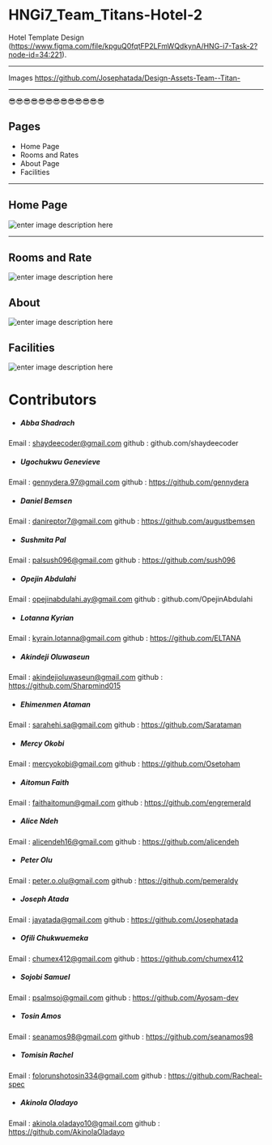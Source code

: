 HNGi7_Team_Titans-Hotel-2
===================


Hotel Template Design
(https://www.figma.com/file/kpguQ0fqtFP2LFmWQdkynA/HNG-i7-Task-2?node-id=34:221).  


----------

Images
https://github.com/Josephatada/Design-Assets-Team--Titan-  


----------


😎😎😎😎😎😎😎😎😎😎😎😎😎



<i class="icon-book"></i> Pages
-------------

 - Home Page
 - Rooms and Rates
 - About Page
 - Facilities



----------


<i class="icon-home"></i>Home Page
-------------

![enter image description here](https://res.cloudinary.com/dgr4dbtyc/image/upload/q_auto:best/v1591634596/Home_page_i29ol3.png)


----------


<i class="icon-dollar"></i>Rooms and Rate
-------------

![enter image description here](https://res.cloudinary.com/dgr4dbtyc/image/upload/q_auto:best/v1591636003/rooms_and_rates_bxyuc2.png)

<i class="icon-users"></i>About 
-------------
![enter image description here](https://res.cloudinary.com/dgr4dbtyc/image/upload/q_auto:best/v1591635703/about_us_oue6m8.png)


<i class="icon-menu"></i>Facilities
-------------
![enter image description here](https://res.cloudinary.com/dgr4dbtyc/image/upload/q_auto:best/v1591636008/facilities_xbukfi.png)




Contributors
===================

- ##### Abba Shadrach 
Email : shaydeecoder@gmail.com
github : github.com/shaydeecoder
- ##### Ugochukwu  Genevieve 
Email : gennydera.97@gmail.com
github : https://github.com/gennydera
- ##### Daniel Bemsen
Email : danireptor7@gmail.com
github : https://github.com/augustbemsen
- ##### Sushmita Pal 
Email : palsush096@gmail.com
github : https://github.com/sush096
- ##### Opejin Abdulahi 
Email : opejinabdulahi.ay@gmail.com
github : github.com/OpejinAbdulahi
- ##### Lotanna Kyrian 
Email : kyrain.lotanna@gmail.com
github : https://github.com/ELTANA
- ##### Akindeji Oluwaseun 
Email : akindejioluwaseun@gmail.com
github : https://github.com/Sharpmind015
- ##### Ehimenmen Ataman 
Email : sarahehi.sa@gmail.com
github : https://github.com/Sarataman
- ##### Mercy Okobi 
Email : mercyokobi@gmail.com
github : https://github.com/Osetoham
- ##### Aitomun Faith 
Email : faithaitomun@gmail.com
github : https://github.com/engremerald
- ##### Alice Ndeh 
Email : alicendeh16@gmail.com
github : https://github.com/alicendeh
- ##### Peter Olu 
Email : peter.o.olu@gmail.com
github : https://github.com/pemeraldy
- ##### Joseph Atada 
Email : jayatada@gmail.com
github : https://github.com/Josephatada
- ##### Ofili Chukwuemeka 
Email : chumex412@gmail.com
github : https://github.com/chumex412
- ##### Sojobi Samuel 
Email : psalmsoj@gmail.com
github : https://github.com/Ayosam-dev
- ##### Tosin Amos 
Email : seanamos98@gmail.com
github : https://github.com/seanamos98
- ##### Tomisin Rachel 
Email : folorunshotosin334@gmail.com
github : https://github.com/Racheal-spec
- ##### Akinola Oladayo 
Email : akinola.oladayo10@gmail.com
github : https://github.com/AkinolaOladayo
